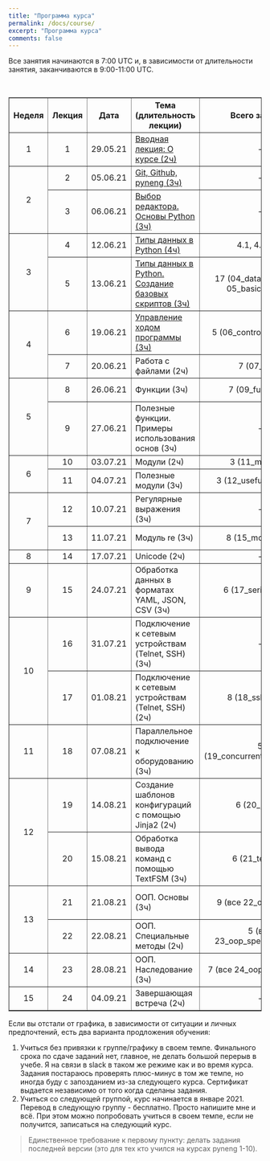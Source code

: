 ```yaml
---
title: "Программа курса"
permalink: /docs/course/
excerpt: "Программа курса"
comments: false
---
```


Все занятия начинаются в 7:00 UTC и, в зависимости от длительности занятия, заканчиваются в 9:00-11:00 UTC.

<br>

<table border="1" cellpadding="4" cellspacing="0">
 <tr>
    <th align="center">Неделя</th>
    <th align="center">Лекция</th>
    <th align="center">Дата</th>
    <th align="center">Тема (длительность лекции)</th>
    <th align="center">Всего заданий</th>
    <th align="center">Минимум заданий для сертификата</th>
 </tr>
 <tr>
    <td align="center">1</td>
    <td align="center">1</td>
    <td align="center">29.05.21</td>
    <td><a href="https://pyneng.github.io/pyneng-11/lecture-1/">Вводная лекция: О курсе (2ч)</a></td>
    <td align="center">-</td>
    <td align="center">-</td>
 </tr>
 <tr>
    <td rowspan="2" align="center">2</td>
    <td align="center">2</td>
    <td align="center">05.06.21</td>
    <td><a href="https://pyneng.github.io/pyneng-11/lecture-2/">Git, Github, pyneng (3ч)</a></td>
    <td align="center">-</td>
    <td align="center">-</td>
 </tr>
 <tr>
    <td align="center">3</td>
    <td align="center">06.06.21</td>
    <td><a href="https://pyneng.github.io/pyneng-11/lecture-3/">Выбор редактора. Основы Python (3ч)</a></td>
    <td align="center">-</td>
    <td align="center">-</td>
 </tr>
 <tr>
    <td rowspan="2" align="center">3</td>
    <td align="center">4</td>
    <td align="center">12.06.21</td>
    <td><a href="https://pyneng.github.io/pyneng-11/lecture-4/">Типы данных в Python (4ч)</a></td>
    <td align="center">4.1, 4.2, 4.3</td>
    <td align="center">4.1, 4.2, 4.3</td>
 </tr>
 <tr>
    <td align="center">5</td>
    <td align="center">13.06.21</td>
    <td><a href="https://pyneng.github.io/pyneng-11/lecture-5/">Типы данных в Python. Создание базовых скриптов (3ч)</a></td>
    <td align="center">17 (04_data_structures, 05_basic_scripts)</td>
    <td align="center">4.1, 4.2, 4.3, 4.6, 5.1, 5.1a, 5.2, 5.2a</td>
 </tr>
 <tr>
    <td rowspan="2" align="center">4</td>
    <td align="center">6</td>
    <td align="center">19.06.21</td>
    <td><a href="https://pyneng.github.io/pyneng-11/lecture-6/">Управление ходом программы (3ч)</a></td>
    <td align="center">5 (06_control_structures)</td>
    <td align="center">6.1, 6.2, 6.3</td>
 </tr>
 <tr>
    <td align="center">7</td>
    <td align="center">20.06.21</td>
    <td>Работа с файлами (2ч)</td>
    <td align="center">7 (07_files)</td>
    <td align="center">7.1, 7.2, 7.3</td>
 </tr>
 <tr>
    <td rowspan="2" align="center">5</td>
    <td align="center">8</td>
    <td align="center">26.06.21</td>
    <td>Функции (3ч)</td>
    <td align="center">7 (09_functions)</td>
    <td align="center">9.1, 9.1a, 9.2, 9.2a, 9.3</td>
 </tr>
 <tr>
    <td align="center">9</td>
    <td align="center">27.06.21</td>
    <td>Полезные функции. Примеры использования основ (3ч)</td>
    <td align="center">-</td>
    <td align="center">-</td>
 </tr>
 <tr>
    <td rowspan="2" align="center">6</td>
    <td align="center">10</td>
    <td align="center">03.07.21</td>
    <td>Модули (2ч)</td>
    <td align="center">3 (11_modules)</td>
    <td align="center">11.1, 11.2</td>
 </tr>
 <tr>
    <td align="center">11</td>
    <td align="center">04.07.21</td>
    <td>Полезные модули (3ч)</td>
    <td align="center">3 (12_useful_modules)</td>
    <td align="center">12.1, 12.2</td>
 </tr>
 <tr>
    <td rowspan="2" align="center">7</td>
    <td align="center">12</td>
    <td align="center">10.07.21</td>
    <td>Регулярные выражения (3ч)</td>
    <td align="center">-</td>
    <td align="center">-</td>
 </tr>
 <tr>
    <td align="center">13</td>
    <td align="center">11.07.21</td>
    <td>Модуль re (3ч)</td>
    <td align="center">8 (15_module_re)</td>
    <td align="center">15.1, 15.2, 15.3, 15.4</td>
 </tr>
 <tr>
    <td align="center">8</td>
    <td align="center">14</td>
    <td align="center">17.07.21</td>
    <td>Unicode (2ч)</td>
    <td align="center">-</td>
    <td align="center">-</td>
 </tr>
 <tr>
    <td align="center">9</td>
    <td align="center">15</td>
    <td align="center">24.07.21</td>
    <td>Обработка данных в форматах YAML, JSON, CSV (3ч)</td>
    <td align="center">6 (17_serialization)</td>
    <td align="center">17.1, 17.2, 17.3</td>
 </tr>
 <tr>
    <td rowspan="2" align="center">10</td>
    <td align="center">16</td>
    <td align="center">31.07.21</td>
    <td>Подключение к сетевым устройствам (Telnet, SSH) (3ч)</td>
    <td align="center">-</td>
    <td align="center">-</td>
 </tr>
 <tr>
    <td align="center">17</td>
    <td align="center">01.08.21</td>
    <td>Подключение к сетевым устройствам (Telnet, SSH) (2ч)</td>
    <td align="center">8 (18_ssh_telnet)</td>
    <td align="center">18.1, 18.1a, 18.2, 18.2a, 18.2b, 18.3</td>
 </tr>
 <tr>
    <td align="center">11</td>
    <td align="center">18</td>
    <td align="center">07.08.21</td>
    <td>Параллельное подключение к оборудованию (3ч)</td>
    <td align="center">5 (19_concurrent_connections)</td>
    <td align="center">19.1, 19.2, 19.3</td>
 </tr>
 <tr>
    <td rowspan="2" align="center">12</td>
    <td align="center">19</td>
    <td align="center">14.08.21</td>
    <td>Создание шаблонов конфигураций с помощью Jinja2 (2ч)</td>
    <td align="center">6 (20_jinja2)</td>
    <td align="center">20.1, 20.2, 20.3</td>
 </tr>
 <tr>
    <td align="center">20</td>
    <td align="center">15.08.21</td>
    <td>Обработка вывода команд с помощью TextFSM (3ч)</td>
    <td align="center">6 (21_textfsm)</td>
    <td align="center">21.1, 21.1a, 21.2, 21.3, 21.4</td>
 </tr>
 <tr>
    <td rowspan="2" align="center">13</td>
    <td align="center">21</td>
    <td align="center">21.08.21</td>
    <td>ООП. Основы (3ч)</td>
    <td align="center">9 (все 22_oop_basics)</td>
    <td align="center">22.1, 22.1a, 22.1b, 22.2, 22.2a</td>
 </tr>
 <tr>
    <td align="center">22</td>
    <td align="center">22.08.21</td>
    <td>ООП. Специальные методы (2ч)</td>
    <td align="center">5 (все 23_oop_spec_methods)</td>
    <td align="center">23.1, 23.1a, 23.2</td>
 </tr> 
 <tr>
    <td align="center">14</td>
    <td align="center">23</td>
    <td align="center">28.08.21</td>
    <td>ООП. Наследование (3ч)</td>
    <td align="center">7 (все 24_oop_inheritance)</td>
    <td align="center">24.1, 24.2, 24.2a</td>
 </tr> 
 <tr>
    <td align="center">15</td>
    <td align="center">24</td>
    <td align="center">04.09.21</td>
    <td>Завершающая встреча (2ч)</td>
    <td align="center">-</td>
    <td align="center">-</td>
 </tr>  
</table>


Если вы отстали от графика, в зависимости от ситуации и личных предпочтений, есть два варианта продложения обучения:

1. Учиться без привязки к группе/графику в своем темпе. Финального срока по сдаче заданий нет, главное, не делать большой перерыв в учебе. Я на связи в slack в таком же режиме как и во время курса. Задания постараюсь проверять плюс-минус в том же темпе, но иногда буду с запозданием из-за следующего курса. Сертификат выдается независимо от того когда сделаны задания.
2. Учиться со следующей группой, курс начинается в январе 2021. Перевод в следующую группу - бесплатно. Просто напишите мне и всё. При этом можно попробовать учиться в своем темпе, если не получится, записаться на следующий курс.

> Единственное требование к первому пункту: делать задания последней версии (это для тех кто учился на курсах pyneng 1-10).

